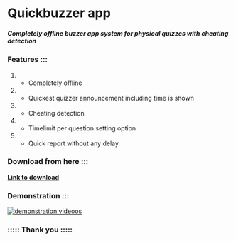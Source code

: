 # Quickbuzzer app
##### Completely offline buzzer app system for physical quizzes with cheating detection

### Features :::

1. - Completely offline 
2. - Quickest quizzer announcement including time is shown
3. - Cheating detection
4. - Timelimit per question setting option
5. - Quick report without any delay

### Download from here :::
[**Link to download**](https://github.com/VighneshNS2008/quickbuzzer_app/raw/main/quickbuzzer.apk)

### Demonstration :::
[![demonstration videoos](https://img.youtube.com/vi/APW62Xv52xU/0.jpg)](https://www.youtube.com/watch?v=APW62Xv52xU)

### ::::: Thank you :::::
